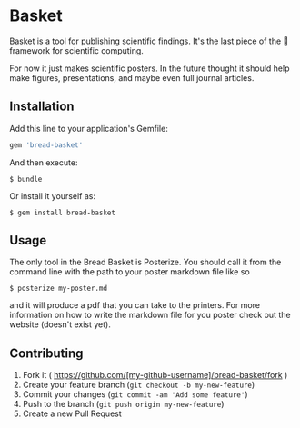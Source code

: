 # Basket

Basket is a tool for publishing scientific findings. It's the last piece of the :bread: framework for scientific computing.

For now it just makes scientific posters. In the future thought it should help make figures, presentations, and maybe even full journal articles.

## Installation

Add this line to your application's Gemfile:

```ruby
gem 'bread-basket'
```

And then execute:

    $ bundle

Or install it yourself as:

    $ gem install bread-basket

## Usage

The only tool in the Bread Basket is Posterize. You should call it from the command line with the path to your poster markdown file like so

    $ posterize my-poster.md

and it will produce a pdf that you can take to the printers. For more information on how to write the markdown file for you poster check out the website (doesn't exist yet).

## Contributing

1. Fork it ( https://github.com/[my-github-username]/bread-basket/fork )
2. Create your feature branch (`git checkout -b my-new-feature`)
3. Commit your changes (`git commit -am 'Add some feature'`)
4. Push to the branch (`git push origin my-new-feature`)
5. Create a new Pull Request
